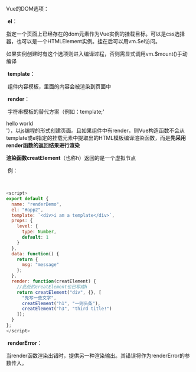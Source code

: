 Vue的DOM选项：

​	**el**：

​		指定一个页面上已经存在的dom元素作为Vue实例的挂载目标。可以是css选择器，也可以是一个HTMLElement实例。挂在后可以用vm.$el访问。

​		如果实例创建时有这个选项则进入编译过程，否则需显式调用vm.$mount()手动编译

​	**template**：

​			组件内容模板，里面的内容会被渲染到页面中

​	**render**：

​			字符串模板的替代方案（例如：template;'<div>hello world</div>'），以js编程的形式创建页面。且如果组件中有render，则Vue构造函数不会从template或el指定的挂载元素中提取出的HTML模板编译渲染函数，而是**先采用render函数的返回结果进行渲染**

​			**渲染函数creatElement**（也称h）返回的是一个虚拟节点

​			例：

​			

```javascript
<script>
export default {
  name: "renderDemo",
  el: "#app2",
  template: `<div>i am a template</div>`,
  props: {
    level: {
      type: Number,
      default: 1
    }
  },
  data: function() {
    return {
      msg: "message"
    };
  },
  render: function(creatElement) {
  	//此处的creatElement也已写成h
    return creatElement("div", {}, [
      "先写一些文字",
      creatElement("h1", "一则头条"),
      creatElement("h3", "third title!")
    ]);
  }
};
</script>
```

​	**renderError**：

​			当render函数渲染出错时，提供另一种渲染输出。其错误将作为renderError的参数传入。